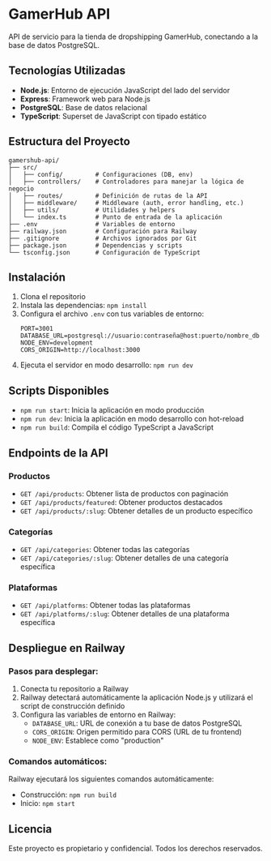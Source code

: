 # GamerHub API

API de servicio para la tienda de dropshipping GamerHub, conectando a la base de datos PostgreSQL.

## Tecnologías Utilizadas

- **Node.js**: Entorno de ejecución JavaScript del lado del servidor
- **Express**: Framework web para Node.js
- **PostgreSQL**: Base de datos relacional
- **TypeScript**: Superset de JavaScript con tipado estático

## Estructura del Proyecto

```
gamershub-api/
├── src/
│   ├── config/         # Configuraciones (DB, env)
│   ├── controllers/    # Controladores para manejar la lógica de negocio
│   ├── routes/         # Definición de rutas de la API
│   ├── middleware/     # Middleware (auth, error handling, etc.)
│   ├── utils/          # Utilidades y helpers
│   └── index.ts        # Punto de entrada de la aplicación
├── .env                # Variables de entorno
├── railway.json        # Configuración para Railway
├── .gitignore          # Archivos ignorados por Git
├── package.json        # Dependencias y scripts
└── tsconfig.json       # Configuración de TypeScript
```

## Instalación

1. Clona el repositorio
2. Instala las dependencias: `npm install`
3. Configura el archivo `.env` con tus variables de entorno:
   ```
   PORT=3001
   DATABASE_URL=postgresql://usuario:contraseña@host:puerto/nombre_db
   NODE_ENV=development
   CORS_ORIGIN=http://localhost:3000
   ```
4. Ejecuta el servidor en modo desarrollo: `npm run dev`

## Scripts Disponibles

- `npm run start`: Inicia la aplicación en modo producción
- `npm run dev`: Inicia la aplicación en modo desarrollo con hot-reload
- `npm run build`: Compila el código TypeScript a JavaScript

## Endpoints de la API

### Productos

- `GET /api/products`: Obtener lista de productos con paginación
- `GET /api/products/featured`: Obtener productos destacados
- `GET /api/products/:slug`: Obtener detalles de un producto específico

### Categorías

- `GET /api/categories`: Obtener todas las categorías
- `GET /api/categories/:slug`: Obtener detalles de una categoría específica

### Plataformas

- `GET /api/platforms`: Obtener todas las plataformas
- `GET /api/platforms/:slug`: Obtener detalles de una plataforma específica

## Despliegue en Railway

### Pasos para desplegar:

1. Conecta tu repositorio a Railway
2. Railway detectará automáticamente la aplicación Node.js y utilizará el script de construcción definido
3. Configura las variables de entorno en Railway:
   - `DATABASE_URL`: URL de conexión a tu base de datos PostgreSQL
   - `CORS_ORIGIN`: Origen permitido para CORS (URL de tu frontend)
   - `NODE_ENV`: Establece como "production"

### Comandos automáticos:

Railway ejecutará los siguientes comandos automáticamente:
- Construcción: `npm run build`
- Inicio: `npm start`

## Licencia

Este proyecto es propietario y confidencial. Todos los derechos reservados.

